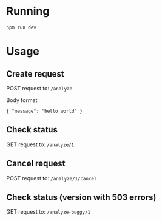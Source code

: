 # Running

`npm run dev`

# Usage

## Create request

POST request to:
`/analyze`

Body format:
```
{ "message": "hello world" }
```

## Check status

GET request to:
`/analyze/1`

## Cancel request

POST request to:
`/analyze/1/cancel`

## Check status (version with 503 errors)

GET request to:
`/analyze-buggy/1`